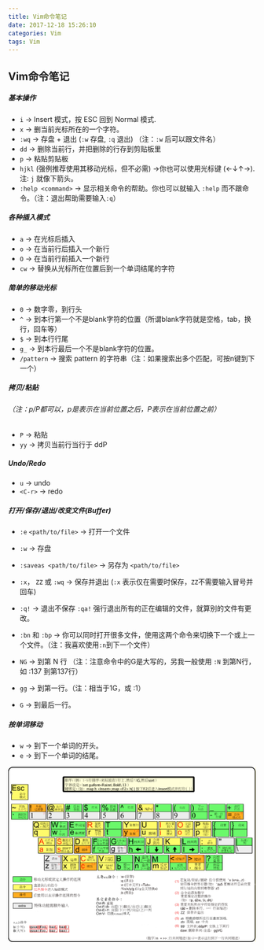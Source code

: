 ```yaml
---
title: Vim命令笔记
date: 2017-12-18 15:26:10
categories: Vim
tags: Vim
---
```


## Vim命令笔记

##### 基本操作
- `i` → Insert 模式，按 ESC 回到 Normal 模式.
- `x` → 删当前光标所在的一个字符。
- `:wq` → 存盘 + 退出 (`:w` 存盘, `:q` 退出) （注：`:w` 后可以跟文件名）
- `dd` → 删除当前行，并把删除的行存到剪贴板里
- `p` → 粘贴剪贴板
- `hjkl` (强例推荐使用其移动光标，但不必需) →你也可以使用光标键 (←↓↑→). 注: `j` 就像下箭头。
- `:help <command>` → 显示相关命令的帮助。你也可以就输入 `:help` 而不跟命令。（注：退出帮助需要输入`:q`）

<!--more-->

##### 各种插入模式
- `a` → 在光标后插入
- `o` → 在当前行后插入一个新行
- `O` → 在当前行前插入一个新行
- `cw` → 替换从光标所在位置后到一个单词结尾的字符

##### 简单的移动光标
- `0` → 数字零，到行头
- `^` → 到本行第一个不是blank字符的位置（所谓blank字符就是空格，tab，换行，回车等）
- `$` → 到本行行尾
- `g_` → 到本行最后一个不是blank字符的位置。
- `/pattern` → 搜索 pattern 的字符串（注：如果搜索出多个匹配，可按n键到下一个）

##### 拷贝/粘贴
###### （注：p/P都可以，p是表示在当前位置之后，P表示在当前位置之前）
- `P` → 粘贴
- `yy` → 拷贝当前行当行于 ddP

##### Undo/Redo
- `u` → undo
- `<C-r>` → redo

##### 打开/保存/退出/改变文件(Buffer)
- `:e` `<path/to/file>` → 打开一个文件
- `:w` → 存盘
- `:saveas <path/to/file>` → 另存为 `<path/to/file>`
- `:x`， `ZZ` 或 `:wq` → 保存并退出 (`:x` 表示仅在需要时保存，`ZZ`不需要输入冒号并回车)
- `:q!` → 退出不保存 `:qa!` 强行退出所有的正在编辑的文件，就算别的文件有更改。
- `:bn` 和 `:bp` → 你可以同时打开很多文件，使用这两个命令来切换下一个或上一个文件。（注：我喜欢使用`:n`到下一个文件）

- `NG` → 到第 N 行 （注：注意命令中的G是大写的，另我一般使用 `:N` 到第N行，如 :137 到第137行）
- `gg` → 到第一行。（注：相当于1G，或 :1）
- `G` → 到最后一行。

##### 按单词移动
- `w` → 到下一个单词的开头。
- `e` → 到下一个单词的结尾。

![vim快捷操作](Vim命令笔记/vim快捷操作.png)